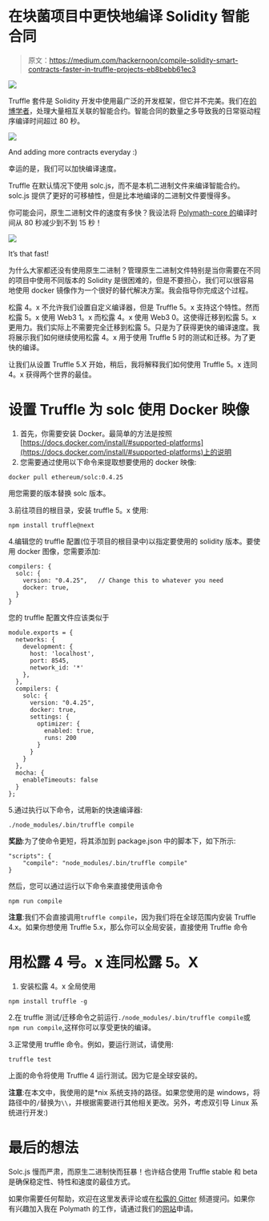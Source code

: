 # 在块菌项目中更快地编译 Solidity 智能合同

> 原文：<https://medium.com/hackernoon/compile-solidity-smart-contracts-faster-in-truffle-projects-eb8bebb61ec3>

![](img/e285527841e95589c033f80bd8f6b91f.png)

Truffle 套件是 Solidity 开发中使用最广泛的开发框架，但它并不完美。我们在[的博学者](https://polymath.network/)，处理大量相互关联的智能合约。智能合同的数量之多导致我的日常驱动程序编译时间超过 80 秒。

![](img/aec71f11f37aec876abee8facb40ab53.png)

And adding more contracts everyday :)

幸运的是，我们可以加快编译速度。

Truffle 在默认情况下使用 solc.js，而不是本机二进制文件来编译智能合约。solc.js 提供了更好的可移植性，但是比本地编译的二进制文件要慢得多。

你可能会问，原生二进制文件的速度有多快？我设法将 [Polymath-core 的](https://github.com/PolymathNetwork/polymath-core)编译时间从 80 秒减少到不到 15 秒！

![](img/29015917d91f0bf5ccf3dadce44f370f.png)

It’s that fast!

为什么大家都还没有使用原生二进制？管理原生二进制文件特别是当你需要在不同的项目中使用不同版本的 Solidity 是很困难的，但是不要担心，我们可以很容易地使用 docker 镜像作为一个很好的替代解决方案。我会指导你完成这个过程。

松露 4。x 不允许我们设置自定义编译器，但是 Truffle 5。x 支持这个特性。然而松露 5。x 使用 Web3 1。x 而松露 4。x 使用 Web3 0。这使得迁移到松露 5。x 更用力。我们实际上不需要完全迁移到松露 5。只是为了获得更快的编译速度。我将展示我们如何继续使用松露 4。x 用于使用 Truffle 5 时的测试和迁移。为了更快的编译。

让我们从设置 Truffle 5.X 开始，稍后，我将解释我们如何使用 Truffle 5。x 连同 4。x 获得两个世界的最佳。

# 设置 Truffle 为 solc 使用 Docker 映像

1.  首先，你需要安装 Docker。最简单的方法是按照[https://docs.docker.com/install/#supported-platforms](https://docs.docker.com/install/#supported-platforms)上的说明
2.  您需要通过使用以下命令来提取想要使用的 docker 映像:

```
docker pull ethereum/solc:0.4.25
```

用您需要的版本替换 solc 版本。

3.前往项目的根目录，安装 truffle 5。x 使用:

```
npm install truffle@next
```

4.编辑您的 truffle 配置(位于项目的根目录中)以指定要使用的 solidity 版本。要使用 docker 图像，您需要添加:

```
compilers: {
  solc: {
    version: "0.4.25",   // Change this to whatever you need
    docker: true,
  }
}
```

您的 truffle 配置文件应该类似于

```
module.exports = {
  networks: {
    development: {
      host: 'localhost',
      port: 8545,
      network_id: '*' 
    },
  },
  compilers: {
    solc: {
      version: "0.4.25",  
      docker: true,
      settings: {
        optimizer: {
          enabled: true, 
          runs: 200    
        }
      }
    }
  },
  mocha: {
    enableTimeouts: false
  }
};
```

5.通过执行以下命令，试用新的快速编译器:

```
./node_modules/.bin/truffle compile
```

**奖励**:为了使命令更短，将其添加到 package.json 中的脚本下，如下所示:

```
"scripts": {
    "compile": "node_modules/.bin/truffle compile"
}
```

然后，您可以通过运行以下命令来直接使用该命令

```
npm run compile
```

**注意**:我们不会直接调用`truffle compile`，因为我们将在全球范围内安装 Truffle 4.x。如果你想使用 Truffle 5.x，那么你可以全局安装，直接使用 Truffle 命令

# 用松露 4 号。x 连同松露 5。X

1.  安装松露 4。x 全局使用

```
npm install truffle -g
```

2.在 truffle 测试/迁移命令之前运行`./node_modules/.bin/truffle compile`或`npm run compile`,这样你可以享受更快的编译。

3.正常使用 truffle 命令。例如，要运行测试，请使用:

```
truffle test
```

上面的命令将使用 Truffle 4 运行测试。因为它是全球安装的。

**注意**:在本文中，我使用的是*nix 系统支持的路径。如果您使用的是 windows，将路径中的`/`替换为`\\`，并根据需要进行其他相关更改。另外，考虑双引导 Linux 系统进行开发:)

# 最后的想法

Solc.js 慢而严肃，而原生二进制快而狂暴！也许结合使用 Truffle stable 和 beta 是确保稳定性、特性和速度的最佳方式。

如果你需要任何帮助，欢迎在这里发表评论或在[松露的 Gitter](https://gitter.im/ConsenSys/truffle) 频道提问。如果你有兴趣加入我在 Polymath 的工作，请通过我们的[网站](https://polymath.bamboohr.com/jobs/)申请。